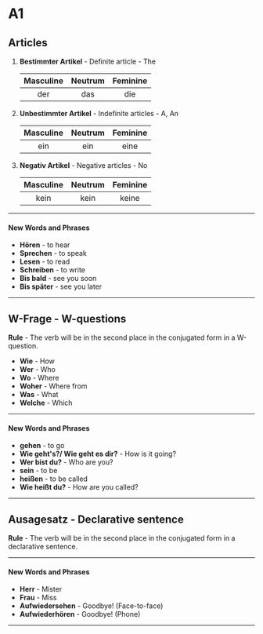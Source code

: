 # A1

## Articles

1. **Bestimmter Artikel** - Definite article - The

   | Masculine | Neutrum | Feminine |
   | :-------: | :-----: | :------: |
   |    der    |   das   |   die    |

1. **Unbestimmter Artikel** - Indefinite articles - A, An

   | Masculine | Neutrum | Feminine |
   | :-------: | :-----: | :------: |
   |    ein    |   ein   |   eine   |

1. **Negativ Artikel** - Negative articles - No

   | Masculine | Neutrum | Feminine |
   | :-------: | :-----: | :------: |
   |   kein    |  kein   |  keine   |

---

#### New Words and Phrases

- **Hören** - to hear
- **Sprechen** - to speak
- **Lesen** - to read
- **Schreiben** - to write
- **Bis bald** - see you soon
- **Bis später** - see you later

---

## W-Frage - W-questions

**Rule** - The verb will be in the second place in the conjugated form in a W-question.

- **Wie** - How
- **Wer** - Who
- **Wo** - Where
- **Woher** - Where from
- **Was** - What
- **Welche** - Which

---

#### New Words and Phrases

- **gehen** - to go
- **Wie geht's?/ Wie geht es dir?** - How is it going?
- **Wer bist du?** - Who are you?
- **sein** - to be
- **heißen** - to be called
- **Wie heißt du?** - How are you called?

---

## Ausagesatz - Declarative sentence

**Rule** - The verb will be in the second place in the conjugated form in a declarative sentence.

---

#### New Words and Phrases

- **Herr** - Mister
- **Frau** - Miss
- **Aufwiedersehen** - Goodbye! (Face-to-face)
- **Aufwiederhören** - Goodbye! (Phone)

---
